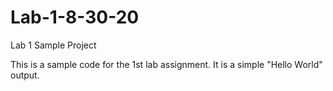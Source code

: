 # Lab-1-8-30-20
Lab 1 Sample Project

This is a sample code for the 1st lab assignment. 
It is a simple "Hello World" output.
